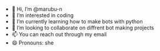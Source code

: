 - 👋 Hi, I’m @marubu-n
- 👀 I’m interested in coding
- 🌱 I’m currently learning how to make bots with python
- 💞️ I’m looking to collaborate on diffrent bot making projects
- 📫 You can reach out through my email 
- 😄 Pronouns: she


<!---
marubu-n/marubu-n is a ✨ special ✨ repository because its `README.md` (this file) appears on your GitHub profile.
You can click the Preview link to take a look at your changes.
--->
